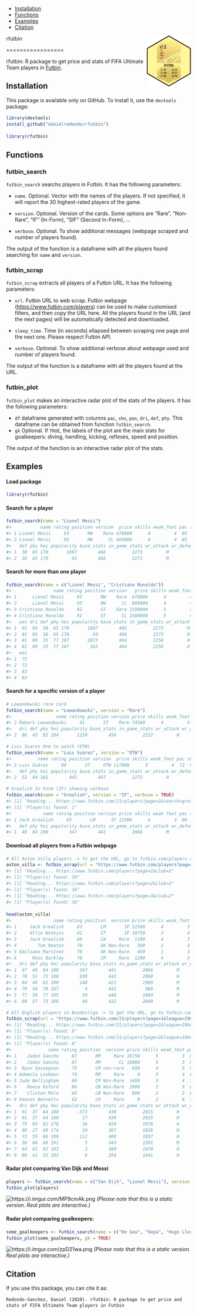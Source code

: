   - [Installation](#installation)
  - [Functions](#functions)
  - [Examples](#examples)
  - [Citation](#citation)

rfutbin <img src='man/figures/logo.png' align="right" height="139" />

\=================

rfutbin: R package to get price and stats of FIFA Ultimate Team players
in [Futbin](https://www.futbin.com).

## Installation

This package is available only on GitHub. To install it, use the
`devtools` package:

``` r
library(devtools)
install_github("danielredondo/rfutbin")

library(rfutbin)
```

## Functions

### futbin\_search

`futbin_search` searchs players in Futbin. It has the following
parameters:

  - `name`. Optional. Vector with the names of the players. If not
    specified, it will report the 30 highest-rated players of the game.

  - `version`. Optional. Version of the cards. Some options are “Rare”,
    “Non-Rare”, “IF” (In-Form), “SIF” (Second In-Form), …

  - `verbose`. Optional. To show additional messages (webpage scraped
    and number of players found).

The output of the function is a dataframe with all the players found
searching for `name` and `version`.

### futbin\_scrap

`futbin_scrap` extracts all players of a Futbin URL. It has the
following parameters:

  - `url`. Futbin URL to web scrap. Futbin webpage
    (<https://www.futbin.com/players>) can be used to make customised
    filters, and then copy the URL here. All the players found in the
    URL (and the next pages) will be automatically detected and
    downloaded.

  - `sleep_time`. Time (in seconds) ellapsed between scraping one page
    and the next one. Please respect Futbin API.

  - `verbose`. Optional. To show additional verbose about webpage used
    and number of players found.

The output of the function is a dataframe with all the players found at
the URL.

### futbin\_plot

`futbin_plot` makes an interactive radar plot of the stats of the
players. It has the following parameters:

  - `df` dataframe generated with columns `pac`, `sho`, `pas`, `dri`,
    `def`, `phy`. This dataframe can be obtained from function
    `futbin_search`.
  - `gk` Optional. If `TRUE`, the labels of the plot are the main stats
    for goalkeepers: diving, handling, kicking, reflexes, speed and
    position.

The output of the function is an interactive radar plot of the stats.

## Examples

#### Load package

``` r
library(rfutbin)
```

#### Search for a player

``` r
futbin_search(name = "Lionel Messi")
#>           name rating position version  price skills weak_foot pac sho pas dri
#> 1 Lionel Messi     93       RW    Rare 676000      4         4  85  92  91  95
#> 2 Lionel Messi     93       RW      CL 669000      4         4  85  92  91  95
#>   def phy hei popularity base_stats in_game_stats wr_attack wr_defense wei
#> 1  38  65 170       1697        466          2273         M          L  72
#> 2  38  65 170         93        466          2273         M          L  72
```

#### Search for more than one player

``` r
futbin_search(name = c("Lionel Messi", "Cristiano Ronaldo"))
#>                name rating position version   price skills weak_foot pac sho
#> 1      Lionel Messi     93       RW    Rare  676000      4         4  85  92
#> 2      Lionel Messi     93       RW      CL  669000      4         4  85  92
#> 3 Cristiano Ronaldo     92       ST    Rare 1590000      5         4  89  93
#> 4 Cristiano Ronaldo     92       ST      CL 1580000      5         4  89  93
#>   pas dri def phy hei popularity base_stats in_game_stats wr_attack wr_defense
#> 1  91  95  38  65 170       1697        466          2273         M          L
#> 2  91  95  38  65 170         93        466          2273         M          L
#> 3  81  89  35  77 187       2873        464          2258         H          L
#> 4  81  89  35  77 187        165        464          2258         H          L
#>   wei
#> 1  72
#> 2  72
#> 3  83
#> 4  83
```

#### Search for a specific version of a player

``` r
# Lewandowski rare card
futbin_search(name = "Lewandowski", version = "Rare")
#>                 name rating position version price skills weak_foot pac sho pas
#> 2 Robert Lewandowski     91       ST    Rare 74500      4         4  78  91  78
#>   dri def phy hei popularity base_stats in_game_stats wr_attack wr_defense wei
#> 2  86  43  82 184       1239        458          2232         H          M  80
```

``` r
# Luis Suarez One to watch (OTW)
futbin_search(name = "Luis Suarez", version = "OTW")
#>          name rating position version  price skills weak_foot pac sho pas dri
#> 2 Luis Suárez     88       ST     OTW 117000      3         4  72  91  84  84
#>   def phy hei popularity base_stats in_game_stats wr_attack wr_defense wei
#> 2  52  84 182        445        467          2272         H          M  86
```

``` r
# Grealish In-Form (IF) showing verbose
futbin_search(name = "Grealish", version = "IF", verbose = TRUE)
#> [1] "Reading... https://www.futbin.com/21/players?page=1&search=grealish"
#> [1] "Player(s) found: 1"
#>            name rating position version price skills weak_foot pac sho pas dri
#> 1 Jack Grealish     83       LM      IF 12500      4         3  80  77  84  87
#>   def phy hei popularity base_stats in_game_stats wr_attack wr_defense wei
#> 1  49  64 180        347        441          2066         M          M  68
```

#### Download all players from a Futbin webpage

``` r
# All Aston Villa players -> To get the URL, go to futbin.com/players and filter
aston_villa <- futbin_scrap(url = "https://www.futbin.com/players?page=1&club=2")
#> [1] "Reading... https://www.futbin.com/players?page=1&club=2"
#> [1] "Player(s) found: 30"
#> [1] "Reading... https://www.futbin.com/players?page=2&club=2"
#> [1] "Player(s) found: 36"
#> [1] "Reading... https://www.futbin.com/players?page=3&club=2"
#> [1] "Player(s) found: 36"

head(aston_villa)
#>                name rating position  version price skills weak_foot pac sho pas
#> 1     Jack Grealish     83       LM       IF 12500      4         3  80  77  84
#> 2     Ollie Watkins     81       ST       IF 10750      3         4  88  79  73
#> 3     Jack Grealish     80       LW     Rare  1100      4         3  76  74  80
#> 4        Tom Heaton     78       GK Non-Rare   500      1         3  78  77  74
#> 5 Emiliano Martínez     78       GK Non-Rare   450      1         3  78  80  78
#> 6      Ross Barkley     78       CM     Rare  1200      4         5  70  74  78
#>   dri def phy hei popularity base_stats in_game_stats wr_attack wr_defense wei
#> 1  87  49  64 180        347        441          2066         M          M  68
#> 2  78  51  73 180        630        442          2068         H          H  70
#> 3  84  46  61 180        148        421          1989         M          M  68
#> 4  79  56  78 187          4        442           980         M          M  92
#> 5  77  58  77 195         59        448          1064         M          M    
#> 6  80  57  73 186         48        432          2040         M          M  87
```

``` r
# All English players in Bundesliga -> To get the URL, go to futbin.com/players and filter
futbin_scrap(url = "https://www.futbin.com/21/players?page=1&league=19&nation=14")
#> [1] "Reading... https://www.futbin.com/21/players?page=1&league=19&nation=14"
#> [1] "Player(s) found: 8"
#> [1] "Reading... https://www.futbin.com/21/players?page=2&league=19&nation=14"
#> [1] "Player(s) found: 8"
#>              name rating position  version price skills weak_foot pac sho pas
#> 1    Jadon Sancho     87       RM     Rare 16750      5         3  83  74  81
#> 2    Jadon Sancho     87       RM       CL 18000      5         3  83  74  81
#> 3  Ryan Sessegnon     75       LM non-rare   650      4         3  86  67  69
#> 4 Ademola Lookman     74       RM     Rare     0      3         4  82  72  66
#> 5 Jude Bellingham     69       CM Non-Rare  1400      3         4  77  65  64
#> 6    Reece Oxford     66       CB Non-Rare  2900      2         3  67  33  52
#> 7    Clinton Mola     66       LB Non-Rare   600      2         3  68  40  63
#> 8 Keanan Bennetts     63       LM     Rare     0      2         4  75  59  58
#>   dri def phy hei popularity base_stats in_game_stats wr_attack wr_defense wei
#> 1  91  37  64 180       -373        430          2015         H          M  76
#> 2  91  37  64 180         17        430          2015         H          M  76
#> 3  75  65  62 178         36        424          1978         H          M  71
#> 4  80  27  60 174         20        387          1828         H          M  71
#> 5  73  55  66 180        112        400          1837         H          M  72
#> 6  56  66  69 191          5        343          1591         M          M  78
#> 7  64  62  63 183          3        360          1670         H          L  78
#> 8  66  41  55 183          6        354          1641         H          M  73
```

#### Radar plot comparing Van Dijk and Messi

``` r
players <- futbin_search(name = c("Van Dijk", "Lionel Messi"), version = "Rare")
futbin_plot(players)
```

![<https://i.imgur.com/MP9cmAk.png>](https://i.imgur.com/MP9cmAk.png)
*(Please note that this is a static version. Real plots are
interactive.)*

#### Radar plot comparing goalkeepers:

``` r
some_goalkeepers <- futbin_search(name = c("De Gea", "Kepa", "Hugo Lloris"), version = "Rare")
futbin_plot(some_goalkeepers, gk = TRUE)
```

![<https://i.imgur.com/zpD21wa.png>](https://i.imgur.com/zpD21wa.png)
*(Please note that this is a static version. Real plots are
interactive.)*

## Citation

If you use this package, you can cite it as:

    Redondo-Sanchez, Daniel (2020). rfutbin: R package to get price and stats of FIFA Ultimate Team players in Futbin
